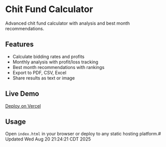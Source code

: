 # Chit Fund Calculator

Advanced chit fund calculator with analysis and best month recommendations.

## Features
- Calculate bidding rates and profits
- Monthly analysis with profit/loss tracking
- Best month recommendations with rankings
- Export to PDF, CSV, Excel
- Share results as text or image

## Live Demo
[Deploy on Vercel](https://vercel.com)

## Usage
Open `index.html` in your browser or deploy to any static hosting platform.# Updated Wed Aug 20 21:24:21 CDT 2025
